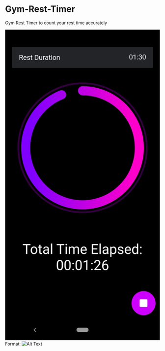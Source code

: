 # Gym-Rest-Timer
Gym Rest Timer to count your rest time accurately


![Screen](/screen.png)
Format: ![Alt Text](url)
